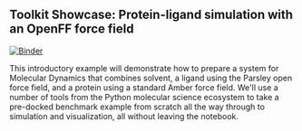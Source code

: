 ## Toolkit Showcase: Protein-ligand simulation with an OpenFF force field

[![Binder](https://mybinder.org/badge_logo.svg)](https://mybinder.org/v2/gh/openforcefield/openff-toolkit/latest?filepath=examples2Ftoolkit_showcase2Ftoolkit_showcase.ipynb)

This introductory example will demonstrate how to prepare a system for Molecular Dynamics that combines solvent, a ligand using the Parsley open force field, and a protein using a standard Amber force field. We'll use a number of tools from the Python molecular science ecosystem to take a pre-docked benchmark example from scratch all the way through to simulation and visualization, all without leaving the notebook.
